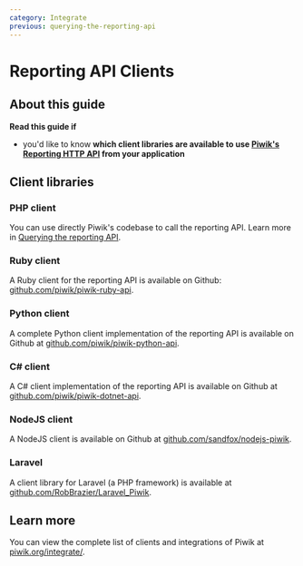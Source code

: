 ```yaml
---
category: Integrate
previous: querying-the-reporting-api
---
```

# Reporting API Clients

## About this guide

**Read this guide if**

* you'd like to know **which client libraries are available to use [Piwik's Reporting HTTP API](https://developer.piwik.org/guides/reporting-introduction) from your application**

## Client libraries

### PHP client

You can use directly Piwik's codebase to call the reporting API. Learn more in [Querying the reporting API](querying-the-reporting-api).

### Ruby client

A Ruby client for the reporting API is available on Github: [github.com/piwik/piwik-ruby-api](https://github.com/piwik/piwik-ruby-api).

### Python client

A complete Python client implementation of the reporting API is available on Github at [github.com/piwik/piwik-python-api](https://github.com/piwik/piwik-python-api).

### C# client

A C# client implementation of the reporting API is available on Github at [github.com/piwik/piwik-dotnet-api](https://github.com/piwik/piwik-dotnet-api).

### NodeJS client

A NodeJS client is available on Github at [github.com/sandfox/nodejs-piwik](https://github.com/sandfox/nodejs-piwik).

### Laravel

A client library for Laravel (a PHP framework) is available at [github.com/RobBrazier/Laravel_Piwik](https://github.com/RobBrazier/Laravel_Piwik).

## Learn more

You can view the complete list of clients and integrations of Piwik at [piwik.org/integrate/](https://piwik.org/integrate/).
